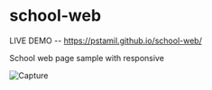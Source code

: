 # school-web

LIVE DEMO --  https://pstamil.github.io/school-web/

School web page sample with responsive

![Capture](https://github.com/pstamil/school-web/assets/109160303/59e9da53-4511-4a45-9c03-35fc335bab72)
